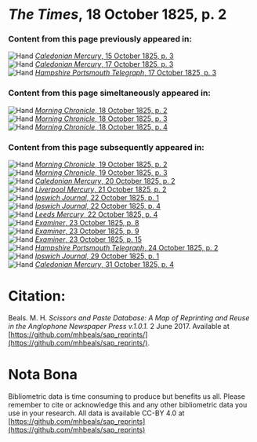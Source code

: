 # *The Times*, 18 October 1825, p. 2  
  
### Content from this page previously appeared in:  
![Hand](http://scissorsandpaste.net/wp-content/uploads/2017/06/smallhandpointer.png) [*Caledonian Mercury*, 15 October 1825, p. 3](https://mhbeals.github.io/sap_html/Caledonian-Mercury/Caledonian-Mercury-15-October-1825-p-3)  
![Hand](http://scissorsandpaste.net/wp-content/uploads/2017/06/smallhandpointer.png) [*Caledonian Mercury*, 17 October 1825, p. 3](https://mhbeals.github.io/sap_html/Caledonian-Mercury/Caledonian-Mercury-17-October-1825-p-3)  
![Hand](http://scissorsandpaste.net/wp-content/uploads/2017/06/smallhandpointer.png) [*Hampshire Portsmouth Telegraph*, 17 October 1825, p. 3](https://mhbeals.github.io/sap_html/Hampshire-Portsmouth-Telegraph/Hampshire-Portsmouth-Telegraph-17-October-1825-p-3)  
  
### Content from this page simeltaneously appeared in:  
![Hand](http://scissorsandpaste.net/wp-content/uploads/2017/06/smallhandpointer.png) [*Morning Chronicle*, 18 October 1825, p. 2](https://mhbeals.github.io/sap_html/Morning-Chronicle/Morning-Chronicle-18-October-1825-p-2)  
![Hand](http://scissorsandpaste.net/wp-content/uploads/2017/06/smallhandpointer.png) [*Morning Chronicle*, 18 October 1825, p. 3](https://mhbeals.github.io/sap_html/Morning-Chronicle/Morning-Chronicle-18-October-1825-p-3)  
![Hand](http://scissorsandpaste.net/wp-content/uploads/2017/06/smallhandpointer.png) [*Morning Chronicle*, 18 October 1825, p. 4](https://mhbeals.github.io/sap_html/Morning-Chronicle/Morning-Chronicle-18-October-1825-p-4)  
  
### Content from this page subsequently appeared in:  
![Hand](http://scissorsandpaste.net/wp-content/uploads/2017/06/smallhandpointer.png) [*Morning Chronicle*, 19 October 1825, p. 2](https://mhbeals.github.io/sap_html/Morning-Chronicle/Morning-Chronicle-19-October-1825-p-2)  
![Hand](http://scissorsandpaste.net/wp-content/uploads/2017/06/smallhandpointer.png) [*Morning Chronicle*, 19 October 1825, p. 3](https://mhbeals.github.io/sap_html/Morning-Chronicle/Morning-Chronicle-19-October-1825-p-3)  
![Hand](http://scissorsandpaste.net/wp-content/uploads/2017/06/smallhandpointer.png) [*Caledonian Mercury*, 20 October 1825, p. 2](https://mhbeals.github.io/sap_html/Caledonian-Mercury/Caledonian-Mercury-20-October-1825-p-2)  
![Hand](http://scissorsandpaste.net/wp-content/uploads/2017/06/smallhandpointer.png) [*Liverpool Mercury*, 21 October 1825, p. 2](https://mhbeals.github.io/sap_html/Liverpool-Mercury/Liverpool-Mercury-21-October-1825-p-2)  
![Hand](http://scissorsandpaste.net/wp-content/uploads/2017/06/smallhandpointer.png) [*Ipswich Journal*, 22 October 1825, p. 1](https://mhbeals.github.io/sap_html/Ipswich-Journal/Ipswich-Journal-22-October-1825-p-1)  
![Hand](http://scissorsandpaste.net/wp-content/uploads/2017/06/smallhandpointer.png) [*Ipswich Journal*, 22 October 1825, p. 4](https://mhbeals.github.io/sap_html/Ipswich-Journal/Ipswich-Journal-22-October-1825-p-4)  
![Hand](http://scissorsandpaste.net/wp-content/uploads/2017/06/smallhandpointer.png) [*Leeds Mercury*, 22 October 1825, p. 4](https://mhbeals.github.io/sap_html/Leeds-Mercury/Leeds-Mercury-22-October-1825-p-4)  
![Hand](http://scissorsandpaste.net/wp-content/uploads/2017/06/smallhandpointer.png) [*Examiner*, 23 October 1825, p. 8](https://mhbeals.github.io/sap_html/Examiner/Examiner-23-October-1825-p-8)  
![Hand](http://scissorsandpaste.net/wp-content/uploads/2017/06/smallhandpointer.png) [*Examiner*, 23 October 1825, p. 9](https://mhbeals.github.io/sap_html/Examiner/Examiner-23-October-1825-p-9)  
![Hand](http://scissorsandpaste.net/wp-content/uploads/2017/06/smallhandpointer.png) [*Examiner*, 23 October 1825, p. 15](https://mhbeals.github.io/sap_html/Examiner/Examiner-23-October-1825-p-15)  
![Hand](http://scissorsandpaste.net/wp-content/uploads/2017/06/smallhandpointer.png) [*Hampshire Portsmouth Telegraph*, 24 October 1825, p. 2](https://mhbeals.github.io/sap_html/Hampshire-Portsmouth-Telegraph/Hampshire-Portsmouth-Telegraph-24-October-1825-p-2)  
![Hand](http://scissorsandpaste.net/wp-content/uploads/2017/06/smallhandpointer.png) [*Ipswich Journal*, 29 October 1825, p. 1](https://mhbeals.github.io/sap_html/Ipswich-Journal/Ipswich-Journal-29-October-1825-p-1)  
![Hand](http://scissorsandpaste.net/wp-content/uploads/2017/06/smallhandpointer.png) [*Caledonian Mercury*, 31 October 1825, p. 4](https://mhbeals.github.io/sap_html/Caledonian-Mercury/Caledonian-Mercury-31-October-1825-p-4)  


# Citation: 

Beals. M. H. *Scissors and Paste Database: A Map of Reprinting and Reuse in the Anglophone Newspaper Press v.1.0.1.* 2 June 2017. Available at [https://github.com/mhbeals/sap_reprints/](https://github.com/mhbeals/sap_reprints/). 

# Nota Bona

Bibliometric data is time consuming to produce but benefits us all. Please remember to cite or acknowledge this and any other bibliometric data you use in your research. All data is available CC-BY 4.0 at [https://github.com/mhbeals/sap_reprints](https://github.com/mhbeals/sap_reprints)